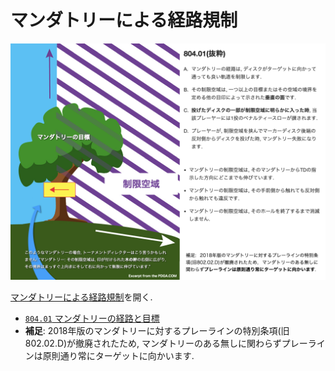 # マンダトリーによる経路規制

![マンダトリーによる経路規制](assets/img/mandatory.png)

[マンダトリーによる経路規制](https://jpdga-shizuoka.github.io/rules/assets/img/mandatory.png)を開く.

* [`804.01` マンダトリーの経路と目標](80401)
* **補足**: 2018年版のマンダトリーに対するプレーラインの特別条項(旧802.02.D)が撤廃されたため,
マンダトリーのある無しに関わらずプレーラインは原則通り常にターゲットに向かいます.
